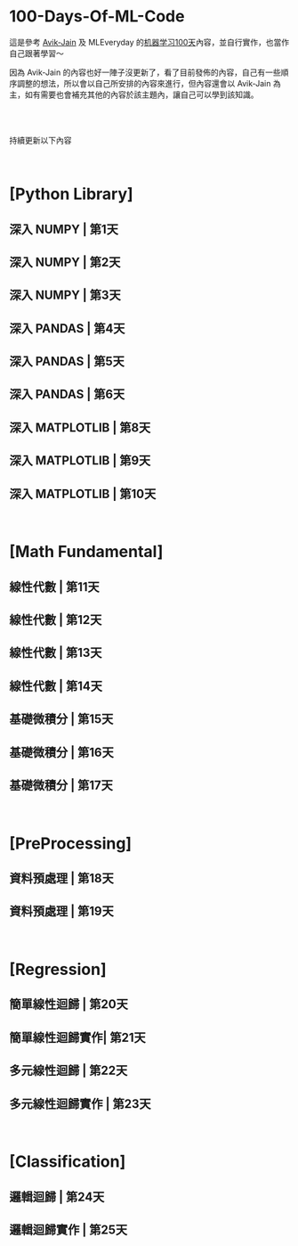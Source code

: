 # 100-Days-Of-ML-Code

這是參考 [Avik-Jain](https://github.com/Avik-Jain/100-Days-Of-ML-Code) 及 MLEveryday 的[机器学习100天](https://github.com/MLEveryday/100-Days-Of-ML-Code)內容，並自行實作，也當作自己跟著學習～


因為 Avik-Jain 的內容也好一陣子沒更新了，看了目前發佈的內容，自己有一些順序調整的想法，所以會以自己所安排的內容來進行，但內容還會以 Avik-Jain 為主，如有需要也會補充其他的內容於該主題內，讓自己可以學到該知識。

</br>
</br>	


持續更新以下內容

</br>	

# [Python Library]
## 深入 NUMPY | 第1天


## 深入 NUMPY | 第2天


## 深入 NUMPY | 第3天


## 深入 PANDAS | 第4天


## 深入 PANDAS | 第5天


## 深入 PANDAS | 第6天


## 深入 MATPLOTLIB | 第8天


## 深入 MATPLOTLIB | 第9天


## 深入 MATPLOTLIB | 第10天



</br>

# [Math Fundamental]

<!-- https://www.youtube.com/channel/UCYO_jab_esuFRV4b17AJtAw -->

## 線性代數 | 第11天  

<!-- 
Jumped To Brush up Linear Algebra | Day 26 
https://www.youtube.com/playlist?list=PLZHQObOWTQDPD3MizzM2xVFitgF8hE_ab 
-->

## 線性代數 | 第12天  
<!-- 
Jumped To Brush up Linear Algebra | Day 27 -->

## 線性代數 | 第13天  
<!--  Jumped To Brush up Linear Algebra | Day 28 -->

## 線性代數 | 第14天  
<!--  Jumped To Brush up Linear Algebra | Day 29 -->



<!-- https://www.youtube.com/playlist?list=PLZHQObOWTQDMsr9K-rj53DwVRMYO3t5Yr -->

## 基礎微積分 | 第15天  
<!--  Essence of calculus | Day 30  -->

## 基礎微積分 | 第16天  
<!--  Essence of calculus | Day 31  -->

## 基礎微積分 | 第17天  
<!-- Essence of calculus | Day 32  -->


</br>

# [PreProcessing]
## 資料預處理 | 第18天  
<!--[Data PreProcessing](https://github.com/juidasci/100-Days-Of-ML-Code/blob/master/Day1.ipynb)-->

## 資料預處理 | 第19天

</br>

# [Regression]
## 簡單線性迴歸 | 第20天   
<!--[Simple Linear Regression](https://github.com/juidasci/100-Days-Of-ML-Code/blob/master/Day2.ipynb)-->

## 簡單線性迴歸實作| 第21天   

## 多元線性迴歸 | 第22天
<!--[Multiple Linear Regression](https://github.com/juidasci/100-Days-Of-ML-Code/blob/master/Day3.ipynb)-->

## 多元線性迴歸實作 | 第23天

</br>

# [Classification]
## 邏輯迴歸 | 第24天 
<!--[Logistic Regression](https://github.com/juidasci/100-Days-Of-ML-Code/blob/master/Day4.ipynb)-->

## 邏輯迴歸實作 | 第25天 

<!-- 

Decision Trees | Day 23
Implementing Decision Trees | Day 25

</br>

# [Random Forests]

Random Forests | Day 33
Implementing Random Forests | Day 34



</br>

# [K Nearest Neighbours, KNN]
K Nearest Neighbours | Day 7
Implementation of K-NN | Day 11

</br>

# [Support Vector Machines, SVM]
Support Vector Machines | Day 9
Support Vector Machines | Day 12
Implementation of SVM | Day 14
Implemented SVM using Kernel Trick | Day 16


SVM and KNN | Day 10


</br>

# [Naive Bayes]
Naive Bayes Classifier | Day 13
Naive Bayes Classifier and Black Box Machine Learning | Day 15



</br>

# [Clust]
K Means Clustering | Day 43
K Means Clustering Implementation | Day 44

</br>

# [Hierarchical]
Hierarchical Clustering | Day 54

</br>

# [Association]


# [Scraping]
Web Scraping | Day 21


Introduction To Statistical Learning Theory | Day 24
https://bloomberg.github.io/foml/#home

The Learning Problem , Professor Yaser Abu-Mostafa | Day 19
https://www.youtube.com/watch?v=mbyG85GZ0PI&list=PLD63A284B7615313A&index=2&t=0s

Is Learning Feasible? | Day 22
https://www.youtube.com/watch?v=MEG35RDD7RA&index=2&list=PLD63A284B7615313A



</br>

# [Deep learning]
Started Deep learning Specialization on Coursera | Day 17
Deep learning Specialization on Coursera | Day 18
Started Deep learning Specialization Course 2 | Day 20
But what is a Neural Network? | Deep learning, chapter 1 | Day 35
Gradient descent, how neural networks learn | Deep learning, chapter 2 | Day 36
What is backpropagation really doing? | Deep learning, chapter 3 | Day 37


Backpropagation calculus | Deep learning, chapter 4 | Day 38

Deep Learning with Python, TensorFlow, and Keras tutorial | Day 39

Loading in your own data - Deep Learning basics with Python, TensorFlow and Keras p.2 | Day 40

Convolutional Neural Networks - Deep Learning basics with Python, TensorFlow and Keras p.3 | Day 41

Analyzing Models with TensorBoard - Deep Learning with Python, TensorFlow and Keras p.4 | Day 42

-->
